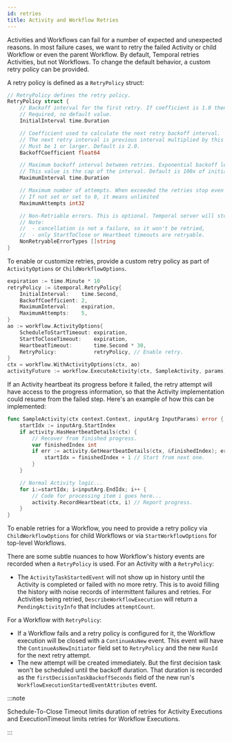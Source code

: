 ```yaml
---
id: retries
title: Activity and Workflow Retries
---
```


Activities and Workflows can fail for a number of expected and unexpected reasons.
In most failure cases, we want to retry the failed Activity or child Workflow or even the parent Workflow.
By default, Temporal retries Activities, but not Workflows.
To change the default behavior, a custom retry policy can be provided.

A retry policy is defined as a `RetryPolicy` struct:

```go
// RetryPolicy defines the retry policy.
RetryPolicy struct {
    // Backoff interval for the first retry. If coefficient is 1.0 then it is used for all retries.
    // Required, no default value.
    InitialInterval time.Duration

    // Coefficient used to calculate the next retry backoff interval.
    // The next retry interval is previous interval multiplied by this coefficient.
    // Must be 1 or larger. Default is 2.0.
    BackoffCoefficient float64

    // Maximum backoff interval between retries. Exponential backoff leads to interval increase.
    // This value is the cap of the interval. Default is 100x of initial interval.
    MaximumInterval time.Duration

    // Maximum number of attempts. When exceeded the retries stop even if not expired yet.
    // If not set or set to 0, it means unlimited
    MaximumAttempts int32

    // Non-Retriable errors. This is optional. Temporal server will stop retry if error type matches this list.
    // Note:
    //  - cancellation is not a failure, so it won't be retried,
    //  - only StartToClose or Heartbeat timeouts are retryable.
    NonRetryableErrorTypes []string
}
```

To enable or customize retries, provide a custom retry policy as part of `ActivityOptions` or `ChildWorkflowOptions`.

```go
expiration := time.Minute * 10
retryPolicy := &temporal.RetryPolicy{
    InitialInterval:    time.Second,
    BackoffCoefficient: 2,
    MaximumInterval:    expiration,
    MaximumAttempts:    5,
}
ao := workflow.ActivityOptions{
    ScheduleToStartTimeout: expiration,
    StartToCloseTimeout:    expiration,
    HeartbeatTimeout:       time.Second * 30,
    RetryPolicy:            retryPolicy, // Enable retry.
}
ctx = workflow.WithActivityOptions(ctx, ao)
activityFuture := workflow.ExecuteActivity(ctx, SampleActivity, params)
```

If an Activity heartbeat its progress before it failed, the retry attempt will have access to the progress information, so that the Activity implementation could resume from the failed step.
Here's an example of how this can be implemented:

```go
func SampleActivity(ctx context.Context, inputArg InputParams) error {
    startIdx := inputArg.StartIndex
    if activity.HasHeartbeatDetails(ctx) {
        // Recover from finished progress.
        var finishedIndex int
        if err := activity.GetHeartbeatDetails(ctx, &finishedIndex); err == nil {
            startIdx = finishedIndex + 1 // Start from next one.
        }
    }

    // Normal Activity logic...
    for i:=startIdx; i<inputArg.EndIdx; i++ {
        // Code for processing item i goes here...
        activity.RecordHeartbeat(ctx, i) // Report progress.
    }
}
```

To enable retries for a Workflow, you need to provide a retry policy via `ChildWorkflowOptions` for child Workflows or via `StartWorkflowOptions` for top-level Workflows.

There are some subtle nuances to how Workflow's history events are recorded when a `RetryPolicy` is used.
For an Activity with a `RetryPolicy`:

- The `ActivityTaskStartedEvent` will not show up in history until the Activity is completed or failed with no more retry.
  This is to avoid filling the history with noise records of intermittent failures and retries.
  For Activities being retried, `DescribeWorkflowExecution` will return a `PendingActivityInfo` that includes `attemptCount`.

For a Workflow with `RetryPolicy`:

- If a Workflow fails and a retry policy is configured for it, the Workflow execution will be closed with a `ContinueAsNew` event.
  This event will have the `ContinueAsNewInitiator` field set to `RetryPolicy` and the new `RunId` for the next retry attempt.
- The new attempt will be created immediately. But the first decision task won't be scheduled until the backoff duration. That duration is recorded as the `firstDecisionTaskBackoffSeconds` field of the new run's `WorkflowExecutionStartedEventAttributes` event.

:::note

Schedule-To-Close Timeout limits duration of retries for Activity Executions and ExecutionTimeout limits retries for Workflow Executions.

:::
